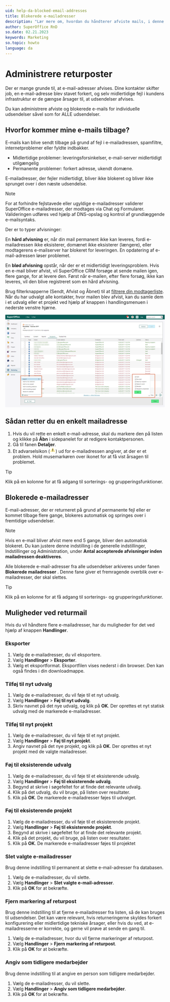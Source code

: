 ```yaml
---
uid: help-da-blocked-email-addresses
title: Blokerede e-mailadresser
description: "Lær mere om, hvordan du håndterer afviste mails, i denne vejledning."
author: SuperOffice RnD
so.date: 02.21.2023
keywords: Marketing
so.topic: howto
language: da
---
```


# Administrere returposter

Der er mange grunde til, at e-mail-adresser afvises. Dine kontakter skifter job, en e-mail-adresse blev stavet forkert, og selv midlertidige fejl i kundens infrastruktur er de gængse årsager til, at udsendelser afvises.

Du kan administrere afviste og blokerede e-mails for individuelle udsendelser såvel som for ALLE udsendelser.

## Hvorfor kommer mine e-mails tilbage?

E-mails kan blive sendt tilbage på grund af fejl i e-mailadressen, spamfiltre, internetproblemer eller fyldte indbakker.

* Midlertidige problemer: leveringsforsinkelser, e-mail-server midlertidigt utilgængelig
* Permanente problemer: forkert adresse, ukendt domæne.

E-mailadresser, der fejler midlertidigt, bliver ikke blokeret og bliver ikke sprunget over i den næste udsendelse.

> [!NOTE]
> For at forhindre fejlstavede eller ugyldige e-mailadresser validerer SuperOffice e-mailadresser, der modtages via Chat og Formularer. Valideringen udføres ved hjælp af DNS-opslag og kontrol af grundlæggende e-mailsyntaks.

Der er to typer afvisninger:

En **hård afvisning** er, når din mail permanent ikke kan leveres, fordi e-mailadressen ikke eksisterer, domænet ikke eksisterer (længere), eller modtagerens e-mailserver har blokeret for leveringen. En opdatering af e-mail-adressen løser problemet.

En **blød afvisning** opstår, når der er et midlertidigt leveringsproblem. Hvis en e-mail bliver afvist, vil SuperOffice CRM forsøge at sende mailen igen, flere gange, for at levere den. Først når e-mailen, efter flere forsøg, ikke kan leveres, vil den blive registreret som en hård afvisning.

Brug filterknapperne (Sendt, Afvist og Åbnet) til at [filtrere din modtagerliste][1]. Når du har udvalgt alle kontakter, hvor mailen blev afvist, kan du samle dem i et udvalg eller et projekt ved hjælp af knappen i handlingsmenuen i nederste venstre hjørne.

![Filtrér dine afviste e-mails, og vælg, hvad du vil gøre med dem -screenshot][img2]

## Sådan retter du en enkelt mailadresse

1. Hvis du vil rette en enkelt e-mail-adresse, skal du markere den på listen og klikke på **Åbn** i sidepanelet for at redigere kontaktpersonen.
2. Gå til fanen **Detaljer**.
3. Et advarselsikon (![ikon][img1]) ud for e-mailadressen angiver, at der er et problem. Hold musemarkøren over ikonet for at få vist årsagen til problemet.

> [!TIP]
> Klik på en kolonne for at få adgang til sorterings- og grupperingsfunktioner.

## Blokerede e-mailadresser

E-mail-adresser, der er returneret på grund af permanente fejl eller er kommet tilbage flere gange, blokeres automatisk og springes over i fremtidige udsendelser.

> [!NOTE]
> Hvis en e-mail bliver afvist mere end 5 gange, bliver den automatisk blokeret. Du kan justere denne indstilling i de generelle indstillinger, Indstillinger og Administration, under **Antal accepterede afvisninger inden mailadressen deaktiveres**.

Alle blokerede e-mail-adresser fra alle udsendelser arkiveres under fanen **Blokerede mailadresser** .  Denne fane giver et fremragende overblik over e-mailadresser, der skal slettes.

> [!TIP]
> Klik på en kolonne for at få adgang til sorterings- og grupperingsfunktioner.

## Muligheder ved returmail

Hvis du vil håndtere flere e-mailadresser, har du muligheder for det ved hjælp af knappen **Handlinger**.

### Eksporter

1. Vælg de e-mailadresser, du vil eksportere.
2. Vælg **Handlinger** > **Eksporter**.
3. Vælg et eksportformat. Eksportfilen vises nederst i din browser. Den kan også findes i din downloadmappe.

### Tilføj til nyt udvalg

1. Vælg de e-mailadresser, du vil føje til et nyt udvalg.
2. Vælg **Handlinger** > **Føj til nyt udvalg**.
3. Skriv navnet på det nye udvalg, og klik på **OK**. Der oprettes et nyt statisk udvalg med de markerede e-mailadresser.

### Tilføj til nyt projekt

1. Vælg de e-mailadresser, du vil føje til et nyt projekt.
2. Vælg **Handlinger** > **Føj til nyt projekt**.
3. Angiv navnet på det nye projekt, og klik på **OK**. Der oprettes et nyt projekt med de valgte mailadresser.

### Føj til eksisterende udvalg

1. Vælg de e-mailadresser, du vil føje til et eksisterende udvalg.
2. Vælg **Handlinger** > **Føj til eksisterende udvalg**.
3. Begynd at skrive i søgefeltet for at finde det relevante udvalg.
4. Klik på det udvalg, du vil bruge, på listen over resultater.
5. Klik på **OK**. De markerede e-mailadresser føjes til udvalget.

### Føj til eksisterende projekt

1. Vælg de e-mailadresser, du vil føje til et eksisterende projekt.
2. Vælg **Handlinger** > **Føj til eksisterende projekt**.
3. Begynd at skrive i søgefeltet for at finde det relevante projekt.
4. Klik på det projekt, du vil bruge, på listen over resultater.
5. Klik på **OK**. De markerede e-mailadresser føjes til projektet

### Slet valgte e-mailadresser

Brug denne indstilling til permanent at slette e-mail-adresser fra databasen.

1. Vælg de e-mailadresser, du vil slette.
2. Vælg **Handlinger** > **Slet valgte e-mail-adresser**.
3. Klik på **OK** for at bekræfte.

### Fjern markering af returpost

Brug denne indstilling til at fjerne e-mailadresser fra listen, så de kan bruges til udsendelser. Det kan være relevant, hvis returneringerne skyldes forkert konfigurering eller midlertidige tekniske årsager, eller hvis du ved, at e-mailadresserne er korrekte, og gerne vil prøve at sende en gang til.

1. Vælg de e-mailadresser, hvor du vil fjerne markeringer af returpost.
2. Vælg **Handlinger** > **Fjern markering af returpost**.
3. Klik på **OK** for at bekræfte.

### Angiv som tidligere medarbejder

Brug denne indstilling til at angive en person som tidligere medarbejder.

1. Vælg de e-mailadresser, du vil slette.
2. Vælg **Handlinger** > **Angiv som tidligere medarbejder**.
3. Klik på **OK** for at bekræfte.

<!-- Referenced links -->
[1]: look-at-recipient-list.md

<!-- Referenced images -->
[img1]: ../../../../../../common/icons/warning.png
[img2]: ../../../../../media/loc/en/marketing/handle-bounced-emails.png
